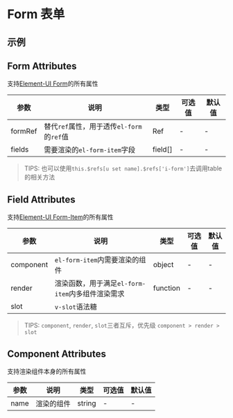 # Form 表单

## 示例
<vuep template="#form-component" :options="{ theme: 'vue', lineNumbers: false }"></vuep>

<script v-pre type="text/x-template" id="form-component">
<template>
  <i-form :fields="fields" :model="model">
    <template v-slot:checkbox>
      <el-checkbox>多选</el-checkbox>
    </template>
  </i-form>
</template>

<script>
module.exports = {
  data() {
    return {
      model: {
        input: ''
      },
      fields: [
        {
          label: 'Component',
          prop: 'input',
          component: {
            name: 'el-input'
          }
        },
        {
          label: 'Render',
          prop: 'radio',
          render: () => {
            return <el-radio>单选</el-radio>
          }
        },
        {
          label: 'Slot',
          prop: 'checkbox',
          slot: 'checkbox'
        }
      ]
    }
  }
}
</script>
</script>

## Form Attributes
支持[Element-UI Form](https://element.eleme.cn/#/zh-CN/component/form#form-attributes)的所有属性

| 参数 | 说明 | 类型 | 可选值	| 默认值 |
| --- | --- | --- | --- | --- |
| formRef | 替代`ref`属性，用于透传`el-form`的`ref`值 | Ref | - | -
| fields | 需要渲染的`el-form-item`字段 | field[] | - | -

> TIPS: 也可以使用`this.$refs[u set name].$refs['i-form']`去调用table的相关方法

## Field Attributes
支持[Element-UI Form-Item](https://element.eleme.cn/#/zh-CN/component/form#form-item-attributes)的所有属性

| 参数 | 说明 | 类型 | 可选值	| 默认值 |
| --- | --- | --- | --- | --- |
| component | `el-form-item`内需要渲染的组件 | object | - | -
| render | 渲染函数，用于满足`el-form-item`内多组件渲染需求 | function | - | -
| slot | `v-slot`语法糖

> TIPS: `component`, `render`, `slot`三者互斥，优先级
`component > render > slot`

## Component Attributes
支持渲染组件本身的所有属性

| 参数 | 说明 | 类型 | 可选值	| 默认值 |
| --- | --- | --- | --- | --- |
| name | 渲染的组件 | string | - | -
